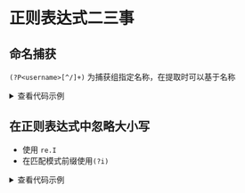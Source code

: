# 正则表达式二三事

## 命名捕获

`(?P<username>[^/]+)` 为捕获组指定名称，在提取时可以基于名称

<details>

<summary>查看代码示例</summary>

```python
import re

pattern = re.compile(r"(?P<username>[^/]+)")
test_str = "alice123/some/other/text"
match = pattern.match(test_str)
if match:
    username = match.group("username")
    print("提取的 username:", username)
else:
    print("未匹配到 username")
```

</details>

## 在正则表达式中忽略大小写

- 使用 `re.I`
- 在匹配模式前缀使用`(?i)`

<details>

<summary>查看代码示例</summary>

```python
import re

text = "HostDZire"
assert re.match(r"(?i)hostdzire", text)
assert not re.match(r"hostdzire", text)

assert re.match(r"(?i)hostdzire", text, re.I)
assert re.match(r"hostdzire", text, re.I)
```

</details>
